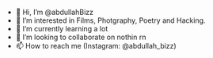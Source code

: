 - 👋 Hi, I’m @abdullahBizz
- 👀 I’m interested in Films, Photgraphy, Poetry and Hacking.
- 🌱 I’m currently learning a lot
- 💞️ I’m looking to collaborate on nothin rn
- 📫 How to reach me (Instagram: @abdullah_bizz)

<!---
abdullahBizz/abdullahBizz is a ✨ special ✨ repository because its `README.md` (this file) appears on your GitHub profile.
You can click the Preview link to take a look at your changes.
--->
